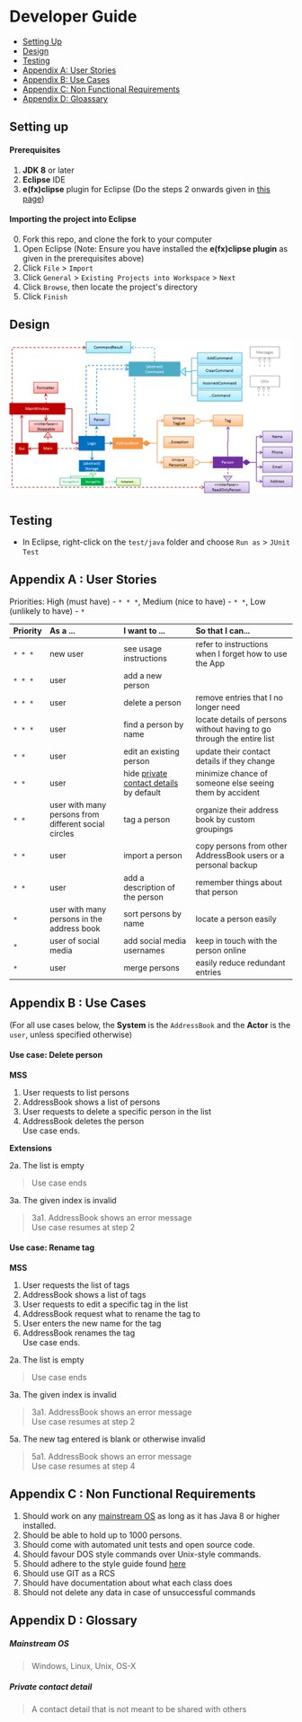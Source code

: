 # Developer Guide

* [Setting Up](#setting-up)
* [Design](#design)
* [Testing](#testing)
* [Appendix A: User Stories](#appendix-a--user-stories)
* [Appendix B: Use Cases](#appendix-b--use-cases)
* [Appendix C: Non Functional Requirements](#appendix-c--non-functional-requirements)
* [Appendix D: Gloassary](#appendix-d--glossary)

## Setting up

#### Prerequisites

1. **JDK 8** or later
2. **Eclipse** IDE
3. **e(fx)clipse** plugin for Eclipse (Do the steps 2 onwards given in
   [this page](http://www.eclipse.org/efxclipse/install.html#for-the-ambitious))


#### Importing the project into Eclipse

0. Fork this repo, and clone the fork to your computer
1. Open Eclipse (Note: Ensure you have installed the **e(fx)clipse plugin** as given in the prerequisites above)
2. Click `File` > `Import`
3. Click `General` > `Existing Projects into Workspace` > `Next`
4. Click `Browse`, then locate the project's directory
5. Click `Finish`

## Design
<img src="images/mainClassDiagram.png"/>

## Testing

* In Eclipse, right-click on the `test/java` folder and choose `Run as` > `JUnit Test`

## Appendix A : User Stories

Priorities: High (must have) - `* * *`, Medium (nice to have)  - `* *`,  Low (unlikely to have) - `*`


Priority | As a ... | I want to ... | So that I can...
-------- | :-------- | :--------- | :-----------
`* * *` | new user | see usage instructions | refer to instructions when I forget how to use the App
`* * *` | user | add a new person |
`* * *` | user | delete a person | remove entries that I no longer need
`* * *` | user | find a person by name | locate details of persons without having to go through the entire list
`* *` | user | edit an existing person | update their contact details if they change
`* *` | user | hide [private contact details](#private-contact-detail) by default | minimize chance of someone else seeing them by accident
`* *` | user with many persons from different social circles | tag a person | organize their address book by custom groupings
`* *` | user | import a person | copy persons from other AddressBook users or a personal backup
`* *` | user | add a description of the person | remember things about that person
`*` | user with many persons in the address book | sort persons by name | locate a person easily
`*` | user of social media | add social media usernames | keep in touch with the person online
`*` | user | merge persons | easily reduce redundant entries


## Appendix B : Use Cases

(For all use cases below, the **System** is the `AddressBook` and the **Actor** is the `user`, unless specified otherwise)

#### Use case: Delete person

**MSS**

1. User requests to list persons
2. AddressBook shows a list of persons
3. User requests to delete a specific person in the list
4. AddressBook deletes the person <br>
Use case ends.

**Extensions**

2a. The list is empty

> Use case ends

3a. The given index is invalid

> 3a1. AddressBook shows an error message <br>
  Use case resumes at step 2

#### Use case: Rename tag

**MSS**

1. User requests the list of tags
2. AddressBook shows a list of tags
3. User requests to edit a specific tag in the list
4. AddressBook request what to rename the tag to
5. User enters the new name for the tag
6. AddressBook renames the tag <br>
Use case ends.

2a. The list is empty

> Use case ends

3a. The given index is invalid

> 3a1. AddressBook shows an error message <br>
  Use case resumes at step 2

5a. The new tag entered is blank or otherwise invalid

> 5a1. AddressBook shows an error message <br>
  Use case resumes at step 4

## Appendix C : Non Functional Requirements

1. Should work on any [mainstream OS](#mainstream-os) as long as it has Java 8 or higher installed.
2. Should be able to hold up to 1000 persons.
3. Should come with automated unit tests and open source code.
4. Should favour DOS style commands over Unix-style commands.
5. Should adhere to the style guide found [here](https://oss-generic.github.io/process/codingStandards/CodingStandard-Java.html)
6. Should use GIT as a RCS
7. Should have documentation about what each class does
8. Should not delete any data in case of unsuccessful commands

## Appendix D : Glossary

##### Mainstream OS

> Windows, Linux, Unix, OS-X

##### Private contact detail

> A contact detail that is not meant to be shared with others
